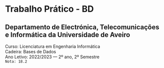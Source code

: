 # Trabalho Prático - BD

## Departamento de Electrónica, Telecomunicações e Informática da Universidade de Aveiro
Curso: Licenciatura em Engenharia Informática  
Cadeira: Bases de Dados  
Ano Letivo: 2022/2023 — 2º ano, 2º Semestre    
`Nota: 18.2`

